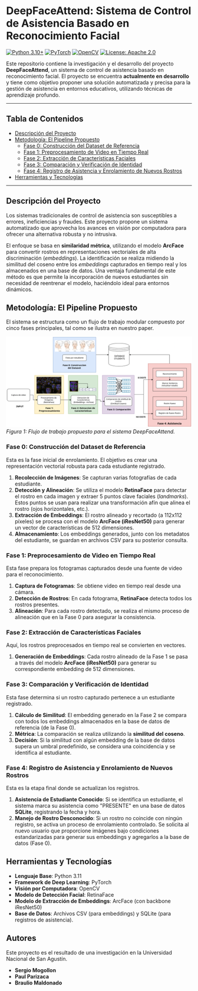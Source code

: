 # DeepFaceAttend: Sistema de Control de Asistencia Basado en Reconocimiento Facial

[![Python 3.10+](https://img.shields.io/badge/python-3.10+-blue.svg)](https://www.python.org/downloads/)
[![PyTorch](https://img.shields.io/badge/PyTorch-%23EE4C2C.svg?style=flat&logo=PyTorch&logoColor=white)](https://pytorch.org/)
[![OpenCV](https://img.shields.io/badge/OpenCV-5C3EE8?style=flat&logo=opencv&logoColor=white)](https://opencv.org/)
[![License: Apache 2.0](https://img.shields.io/badge/License-Apache_2.0-blue.svg)](https://opensource.org/licenses/Apache-2.0)

Este repositorio contiene la investigación y el desarrollo del proyecto **DeepFaceAttend**, un sistema de control de asistencia basado en reconocimiento facial. El proyecto se encuentra **actualmente en desarrollo** y tiene como objetivo proponer una solución automatizada y precisa para la gestión de asistencia en entornos educativos, utilizando técnicas de aprendizaje profundo.

---

## Tabla de Contenidos

- [Descripción del Proyecto](#descripción-del-proyecto)
- [Metodología: El Pipeline Propuesto](#metodología-el-pipeline-propuesto)
  - [Fase 0: Construcción del Dataset de Referencia](#fase-0-construcción-del-dataset-de-referencia)
  - [Fase 1: Preprocesamiento de Video en Tiempo Real](#fase-1-preprocesamiento-de-video-en-tiempo-real)
  - [Fase 2: Extracción de Características Faciales](#fase-2-extracción-de-características-faciales)
  - [Fase 3: Comparación y Verificación de Identidad](#fase-3-comparación-y-verificación-de-identidad)
  - [Fase 4: Registro de Asistencia y Enrolamiento de Nuevos Rostros](#fase-4-registro-de-asistencia-y-enrolamiento-de-nuevos-rostros)
- [Herramientas y Tecnologías](#herramientas-y-tecnologías)

---

## Descripción del Proyecto

Los sistemas tradicionales de control de asistencia son susceptibles a errores, ineficiencias y fraudes. Este proyecto propone un sistema automatizado que aprovecha los avances en visión por computadora para ofrecer una alternativa robusta y no intrusiva.

El enfoque se basa en **similaridad métrica**, utilizando el modelo **ArcFace** para convertir rostros en representaciones vectoriales de alta discriminación (*embeddings*). La identificación se realiza midiendo la similitud del coseno entre los *embeddings* capturados en tiempo real y los almacenados en una base de datos. Una ventaja fundamental de este método es que permite la incorporación de nuevos estudiantes sin necesidad de reentrenar el modelo, haciéndolo ideal para entornos dinámicos.

## Metodología: El Pipeline Propuesto

El sistema se estructura como un flujo de trabajo modular compuesto por cinco fases principales, tal como se ilustra en nuestro paper.

![Pipeline del Sistema](img/PipelineTI.png)
*Figura 1: Flujo de trabajo propuesto para el sistema DeepFaceAttend.*

### Fase 0: Construcción del Dataset de Referencia

Esta es la fase inicial de enrolamiento. El objetivo es crear una representación vectorial robusta para cada estudiante registrado.

1. **Recolección de Imágenes**: Se capturan varias fotografías de cada estudiante.
2. **Detección y Alineación**: Se utiliza el modelo **RetinaFace** para detectar el rostro en cada imagen y extraer 5 puntos clave faciales (*landmarks*). Estos puntos se usan para realizar una transformación afín que alinea el rostro (ojos horizontales, etc.).
3. **Extracción de Embeddings**: El rostro alineado y recortado (a 112x112 píxeles) se procesa con el modelo **ArcFace (iResNet50)** para generar un vector de características de 512 dimensiones.
4. **Almacenamiento**: Los embeddings generados, junto con los metadatos del estudiante, se guardan en archivos CSV para su posterior consulta.

### Fase 1: Preprocesamiento de Video en Tiempo Real

Esta fase prepara los fotogramas capturados desde una fuente de video para el reconocimiento.

1. **Captura de Fotogramas**: Se obtiene video en tiempo real desde una cámara.
2. **Detección de Rostros**: En cada fotograma, **RetinaFace** detecta todos los rostros presentes.
3. **Alineación**: Para cada rostro detectado, se realiza el mismo proceso de alineación que en la Fase 0 para asegurar la consistencia.

### Fase 2: Extracción de Características Faciales

Aquí, los rostros preprocesados en tiempo real se convierten en vectores.

1. **Generación de Embeddings**: Cada rostro alineado de la Fase 1 se pasa a través del modelo **ArcFace (iResNet50)** para generar su correspondiente embedding de 512 dimensiones.

### Fase 3: Comparación y Verificación de Identidad

Esta fase determina si un rostro capturado pertenece a un estudiante registrado.

1. **Cálculo de Similitud**: El embedding generado en la Fase 2 se compara con todos los embeddings almacenados en la base de datos de referencia (de la Fase 0).
2. **Métrica**: La comparación se realiza utilizando la **similitud del coseno**.
3. **Decisión**: Si la similitud con algún embedding de la base de datos supera un umbral predefinido, se considera una coincidencia y se identifica al estudiante.

### Fase 4: Registro de Asistencia y Enrolamiento de Nuevos Rostros

Esta es la etapa final donde se actualizan los registros.

1. **Asistencia de Estudiante Conocido**: Si se identifica un estudiante, el sistema marca su asistencia como "PRESENTE" en una base de datos **SQLite**, registrando la fecha y hora.
2. **Manejo de Rostro Desconocido**: Si un rostro no coincide con ningún registro, se activa un proceso de enrolamiento controlado. Se solicita al nuevo usuario que proporcione imágenes bajo condiciones estandarizadas para generar sus embeddings y agregarlos a la base de datos (Fase 0).

## Herramientas y Tecnologías

- **Lenguaje Base**: Python 3.11
- **Framework de Deep Learning**: PyTorch
- **Visión por Computadora**: OpenCV
- **Modelo de Detección Facial**: RetinaFace
- **Modelo de Extracción de Embeddings**: ArcFace (con backbone iResNet50)
- **Base de Datos**: Archivos CSV (para embeddings) y SQLite (para registros de asistencia).

## Autores

Este proyecto es el resultado de una investigación en la Universidad Nacional de San Agustín.

- **Sergio Mogollon**
- **Paul Parizaca**
- **Braulio Maldonado**
